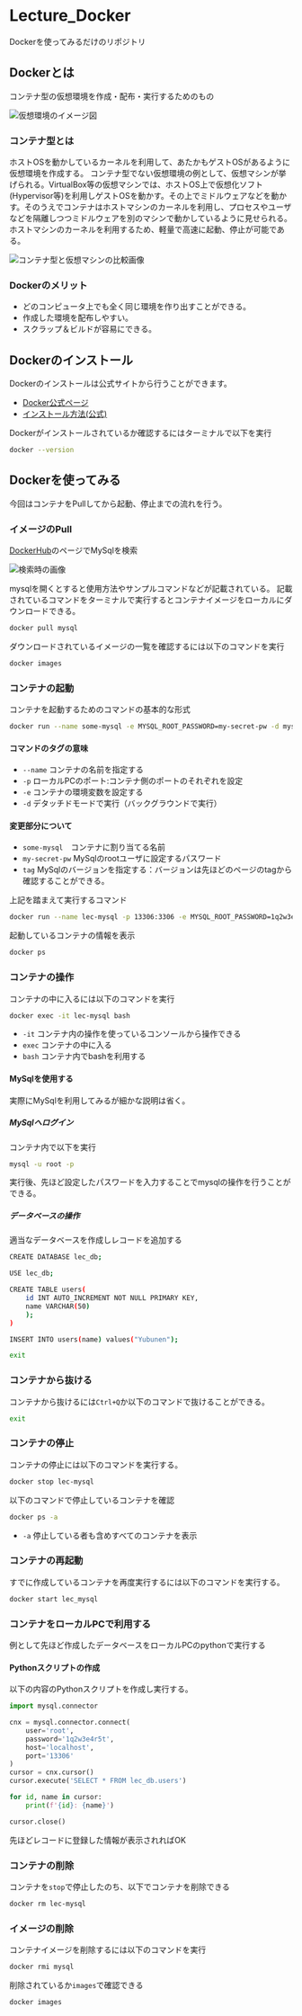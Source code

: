 # Lecture_Docker

Dockerを使ってみるだけのリポジトリ

## Dockerとは

コンテナ型の仮想環境を作成・配布・実行するためのもの

![仮想環境のイメージ図](https://user-images.githubusercontent.com/91645837/211927857-727908ff-ee37-4f8a-a3df-5edd82269ab0.png)

### コンテナ型とは

ホストOSを動かしているカーネルを利用して、あたかもゲストOSがあるように仮想環境を作成する。
コンテナ型でない仮想環境の例として、仮想マシンが挙げられる。VirtualBox等の仮想マシンでは、ホストOS上で仮想化ソフト(Hypervisor等)を利用しゲストOSを動かす。その上でミドルウェアなどを動かす。そのうえでコンテナはホストマシンのカーネルを利用し、プロセスやユーザなどを隔離しつつミドルウェアを別のマシンで動かしているように見せられる。ホストマシンのカーネルを利用するため、軽量で高速に起動、停止が可能である。

![コンテナ型と仮想マシンの比較画像](https://user-images.githubusercontent.com/91645837/211934702-1cab6257-033a-41f4-a55d-da89319a3dc8.png)

### Dockerのメリット

- どのコンピュータ上でも全く同じ環境を作り出すことができる。
- 作成した環境を配布しやすい。
- スクラップ＆ビルドが容易にできる。

## Dockerのインストール

Dockerのインストールは公式サイトから行うことができます。

- [Docker公式ページ](https://www.docker.com/)
- [インストール方法(公式)](https://matsuand.github.io/docs.docker.jp.onthefly/get-docker/)

Dockerがインストールされているか確認するにはターミナルで以下を実行

```bash
docker --version
```

## Dockerを使ってみる

今回はコンテナをPullしてから起動、停止までの流れを行う。

### イメージのPull

[DockerHub](https://hub.docker.com/)のページでMySqlを検索

![検索時の画像](https://user-images.githubusercontent.com/91645837/211936125-20318254-f45d-4d5e-b62e-f4ca070b3416.png)

mysqlを開くとすると使用方法やサンプルコマンドなどが記載されている。
記載されているコマンドをターミナルで実行するとコンテナイメージをローカルにダウンロードできる。

```bash
docker pull mysql
```

ダウンロードされているイメージの一覧を確認するには以下のコマンドを実行

```bash
docker images
```

### コンテナの起動

コンテナを起動するためのコマンドの基本的な形式

```bash
docker run --name some-mysql -e MYSQL_ROOT_PASSWORD=my-secret-pw -d mysql:tag
```

#### コマンドのタグの意味

- `--name` コンテナの名前を指定する
- `-p` ローカルPCのポート:コンテナ側のポートのそれぞれを設定
- `-e` コンテナの環境変数を設定する
- `-d` デタッチドモードで実行（バックグラウンドで実行）

#### 変更部分について

- `some-mysql`　コンテナに割り当てる名前
- `my-secret-pw` MySqlのrootユーザに設定するパスワード
- `tag` MySqlのバージョンを指定する：バージョンは先ほどのページのtagから確認することができる。

上記を踏まえて実行するコマンド

```bash
docker run --name lec-mysql -p 13306:3306 -e MYSQL_ROOT_PASSWORD=1q2w3e4r5t -d mysql
```

起動しているコンテナの情報を表示

```bash
docker ps
```

### コンテナの操作

コンテナの中に入るには以下のコマンドを実行

```bash
docker exec -it lec-mysql bash
```

- `-it` コンテナ内の操作を使っているコンソールから操作できる
- `exec` コンテナの中に入る
- `bash` コンテナ内でbashを利用する

#### MySqlを使用する

実際にMySqlを利用してみるが細かな説明は省く。

##### MySqlへログイン

コンテナ内で以下を実行

```bash
mysql -u root -p
```

実行後、先ほど設定したパスワードを入力することでmysqlの操作を行うことができる。

##### データベースの操作

適当なデータベースを作成しレコードを追加する

```bash
CREATE DATABASE lec_db;
```

```bash
USE lec_db;
```

```bash
CREATE TABLE users(
    id INT AUTO_INCREMENT NOT NULL PRIMARY KEY,
    name VARCHAR(50)
    );
)
```

```bash
INSERT INTO users(name) values("Yubunen");
```

```bash
exit
```

### コンテナから抜ける

コンテナから抜けるには`Ctrl+Q`か以下のコマンドで抜けることができる。

```bash
exit
```

### コンテナの停止

コンテナの停止には以下のコマンドを実行する。

```bash
docker stop lec-mysql
```

以下のコマンドで停止しているコンテナを確認

```bash
docker ps -a
```

- `-a` 停止している者も含めすべてのコンテナを表示

### コンテナの再起動

すでに作成しているコンテナを再度実行するには以下のコマンドを実行する。

```bash
docker start lec_mysql
```

### コンテナをローカルPCで利用する

例として先ほど作成したデータベースをローカルPCのpythonで実行する

#### Pythonスクリプトの作成

以下の内容のPythonスクリプトを作成し実行する。

```python
import mysql.connector

cnx = mysql.connector.connect(
    user='root',
    password='1q2w3e4r5t',
    host='localhost',
    port='13306'
)
cursor = cnx.cursor()
cursor.execute('SELECT * FROM lec_db.users')

for id, name in cursor:
    print(f'{id}: {name}')

cursor.close()
```

先ほどレコードに登録した情報が表示されればOK

### コンテナの削除

コンテナを`stop`で停止したのち、以下でコンテナを削除できる

```bash
docker rm lec-mysql
```

### イメージの削除

コンテナイメージを削除するには以下のコマンドを実行

```bash
docker rmi mysql
```

削除されているか`images`で確認できる

``` bash
docker images
```